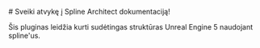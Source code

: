 \# Sveiki atvykę į Spline Architect dokumentaciją!



Šis pluginas leidžia kurti sudėtingas struktūras Unreal Engine 5 naudojant spline'us.

